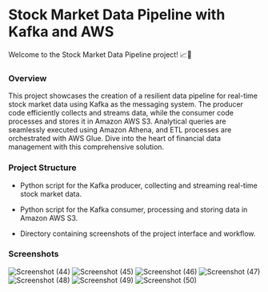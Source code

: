 # Stock Market Data Pipeline with Kafka and AWS


Welcome to the Stock Market Data Pipeline project! 📈🚀

### Overview
This project showcases the creation of a resilient data pipeline for real-time stock market data using Kafka as the messaging system. The producer code efficiently collects and streams data, while the consumer code processes and stores it in Amazon AWS S3. Analytical queries are seamlessly executed using Amazon Athena, and ETL processes are orchestrated with AWS Glue. Dive into the heart of financial data management with this comprehensive solution.

### Project Structure
- Python script for the Kafka producer, collecting and streaming real-time stock market data.
  
- Python script for the Kafka consumer, processing and storing data in Amazon AWS S3.
  
-  Directory containing screenshots of the project interface and workflow.

### Screenshots


![Screenshot (44)](https://github.com/abhiab369/-Stock-Market-Data-Pipeline-with-Kafka-and-AWS/assets/152010561/b09ca326-e9ef-4775-be14-c4bee4507718)
![Screenshot (45)](https://github.com/abhiab369/-Stock-Market-Data-Pipeline-with-Kafka-and-AWS/assets/152010561/f292cc0f-af8d-4515-8ffd-d3ba63d0b117)
![Screenshot (46)](https://github.com/abhiab369/-Stock-Market-Data-Pipeline-with-Kafka-and-AWS/assets/152010561/55295c4a-abde-4b66-82a5-bdb2e46b7d59)
![Screenshot (47)](https://github.com/abhiab369/-Stock-Market-Data-Pipeline-with-Kafka-and-AWS/assets/152010561/7afd22ee-a4fb-4817-9651-4dfda5e48985)
![Screenshot (48)](https://github.com/abhiab369/-Stock-Market-Data-Pipeline-with-Kafka-and-AWS/assets/152010561/a12dcd16-8771-4b4f-8b5d-0e5acf63b192)
![Screenshot (49)](https://github.com/abhiab369/-Stock-Market-Data-Pipeline-with-Kafka-and-AWS/assets/152010561/b8cfc984-d007-4e62-9f90-0015727c6efc)
![Screenshot (50)](https://github.com/abhiab369/-Stock-Market-Data-Pipeline-with-Kafka-and-AWS/assets/152010561/ba64b4d7-0d77-4671-8f2b-c3e170fd4837)










